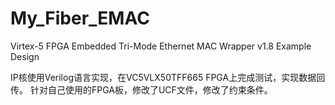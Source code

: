 # My_Fiber_EMAC
Virtex-5 FPGA Embedded Tri-Mode Ethernet MAC Wrapper v1.8  Example Design

IP核使用Verilog语言实现，在VC5VLX50TFF665 FPGA上完成测试，实现数据回传。
针对自己使用的FPGA板，修改了UCF文件，修改了约束条件。
